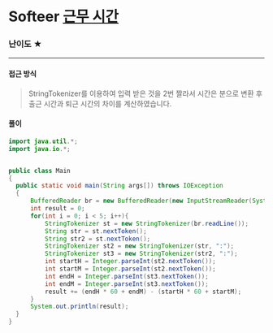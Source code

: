 # Softeer [근무 시간](https://softeer.ai/practice/info.do?idx=1&eid=990)

### 난이도 ★

---

#### 접근 방식

> StringTokenizer를 이용하여 입력 받은 것을 2번 짤라서 시간은 분으로 변환 후 출근 시간과 퇴근 시간의 차이를 계산하였습니다.

#### 풀이

```java
import java.util.*;
import java.io.*;


public class Main
{
  public static void main(String args[]) throws IOException
  {
      BufferedReader br = new BufferedReader(new InputStreamReader(System.in));
      int result = 0;
      for(int i = 0; i < 5; i++){
          StringTokenizer st = new StringTokenizer(br.readLine());
          String str = st.nextToken();
          String str2 = st.nextToken();
          StringTokenizer st2 = new StringTokenizer(str, ":");
          StringTokenizer st3 = new StringTokenizer(str2, ":");
          int startH = Integer.parseInt(st2.nextToken());
          int startM = Integer.parseInt(st2.nextToken());
          int endH = Integer.parseInt(st3.nextToken());
          int endM = Integer.parseInt(st3.nextToken());
          result += (endH * 60 + endM) - (startH * 60 + startM);
      }
      System.out.println(result);
  }
}

```

